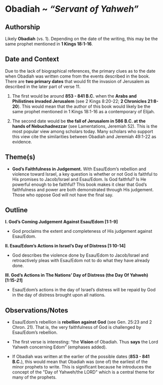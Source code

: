 # Obadiah ~ *“Servant of Yahweh”*


## Authorship
Likely **Obadiah** (vs. 1). Depending on the date of the writing, this may be the same prophet mentioned in **1 Kings 18:1-16**.


## Date and Context
Due to the lack of biographical references, the primary clues as to the date when Obadiah was written come from the events described in the book. There are **two primary dates** that would fit the invasion of Jerusalem as described in the later part of verse 11.

1. The first would be around **853 - 841 B.C.** when the **Arabs and Philistines invaded Jerusalem** (see 2 Kings 8:20-22; **2 Chronicles 21:8-20**). This would mean that the author of this book would likely be the same prophet mentioned in 1 Kings 18:1-16 as a contemporary of Elijah.

2. The second date would be **the fall of Jerusalem in 586 B.C. at the hands of Nebuchadnezzar** (see Lamentations, Jeremiah 52). This is the most popular view among scholars today. Many scholars who support this view cite the similarities between Obadiah and Jeremiah 49:1-22 as evidence. 


## Theme(s)
- **God’s Faithfulness in Judgement.** With Esau/Edom’s rebellion and violence toward Israel, a key question is whether or not God is faithful to His promises to Jacob/Israel and Esau/Edom. Is God faithful? Is He powerful enough to be faithful? This book makes it clear that God’s faithfulness and power are both demonstrated through His judgement. Those who oppose God will not have the final say.


## Outline
**I. God’s Coming Judgement Against Esau/Edom  [1:1-9]**

  - God proclaims the extent and completeness of His judgement against Esau/Edom.

**II. Esau/Edom’s Actions in Israel’s Day of Distress  [1:10-14]**

  - God describes the violence done by Esau/Edom to Jacob/Israel and retroactively pleas with Esau/Edom not to do what they have already done. 

**III. God’s Actions in The Nations’ Day of Distress (the Day Of Yahweh)  [1:15-*21*]**

  - Esau/Edom’s actions in the day of Israel’s distress will be repaid by God in the day of distress brought upon all nations.


## Observations/Notes
  - Esau/Edom’s rebellion is **rebellion against God** (see Gen. 25:23 and  2 Chron. 21). That is, the very faithfulness of God is challenged by Esau/Edom’s rebellion.

  - The first verse is interesting: “the **Vision** of Obadiah. Thus **says** the Lord Yahweh concerning Edom” (emphases added).

  - If Obadiah was written at the earlier of the possible dates (**853 - 841 B.C.**), this would mean that Obadiah was (one of) the earliest of the minor prophets to write. This is significant because he introduces the concept of the "Day of Yahweh/the LORD" which is a central theme for many of the prophets.
